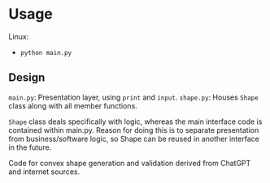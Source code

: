 # Usage

Linux:

* `python main.py`

## Design

`main.py`: Presentation layer, using `print` and `input`.
`shape.py`: Houses `Shape` class along with all member functions.

`Shape` class deals specifically with logic, whereas the main interface code is contained within main.py. Reason for doing this is to separate presentation from business/software logic, so Shape can be reused in another interface in the future.

Code for convex shape generation and validation derived from ChatGPT and internet sources.
